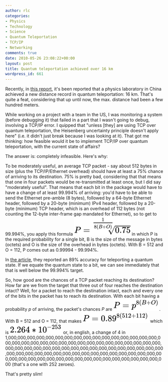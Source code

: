 ```yaml
---
author: rlc
categories:
- Physics
- Technology
- Science
- Quantum Teleportation
- TCP/IP
- Networking
comments: true
date: 2010-05-26 23:08:22+00:00
layout: post
title: Quantum teleportation achieved over 16 km
wordpress_id: 661
---
```


Recently, in [this report](http://www.physorg.com/news193551675.html), it's been reported that a physics laboratory in China achieved a new distance record in quantum teleportation: 16 km. That's quite a feat, considering that up until now, the max. distance had been a few hundred meters.

<!--more-->

While working on a project with a team in the US, I was monitoring a system (before debugging it) that failed in a part that I wasn't going to debug, involving a TCP/IP error. I quipped that "unless [they] are using TCP over quantum teleportation, the Heisenberg uncertainty principle doesn't apply here" (i.e. it didn't just break because I was looking at it). That got me thinking: how feasible would it be to implement TCP/IP over quantum teleportation, with the current state of affairs?

The answer is: completely infeasible. Here's why:

To be moderately useful, an average TCP packet - say about 512 bytes in size (plus the TCP/IP/Ethernet overhead) should have at least a 75% chance of arriving to its destination. 75% is pretty bad, considering that that means that one in four packets would be re-transmitted at least once, but I did say "moderately useful". That means that each bit in the package would have to have a change of at least 99.994% of arriving: you'd have to be able to send the Ethernet pre-amble (8 bytes), followed by a 64-byte Ethernet header, followed by a 20-byte (minimum) IPv4 header, followed by a 20-byte (minimum) TCP header, which is an overhead of 112 bytes (not counting the 12-byte inter-frame gap mandated for Ethernet), so to get to 99.994%, you apply this formula ![P = \sqrt[\frac{1}{8(B + O)}]{0.75}](/assets/2010/LQYQP16NTCIpWMGRdJa9ghmGz106S5u18YcjY2X5xzE0.svg) in which P is the required probability for a single bit, B is the size of the message in bytes (octets) and O is the size of the overhead in bytes (octets). With B = 512 and O = 112, P comes out as 0.99994 - 99.994%.

In [the article](http://www.physorg.com/news193551675.html), they reported an 89% accuracy for teleporting a quantum state. If we equate the quantum state to a bit, we can see immediately that that is well below the 99.994% target.

So, how good are the chances of a TCP packet reaching its destination? How far are we from the target that three out of four reaches the destination intact? Well, for a packet to reach the destination intact, each and every one of the bits in the packet has to reach its destination. With each bit having a probability _p_ of arriving, the packet's chances _P_ are ![P = p^{8(B + O)}](/assets/2010/FdvMKqtkdC2vuGFIh8AFM228h4Zz86mnPTgiDF5oGm5V.svg). With B = 512 and O = 112, that makes ![P = 0.89^{8(512 + 112)}](/assets/2010/0FZxkwrVFFKy9JSjWneBlsd4swG8Tjbyy1vugPdNE1yA.svg) which is ![2.264 * 10^{-253}](/assets/2010/YdNsgH43Oy0tmteivY5z4bGaQnsRC6dgJzkx1EB1NnLB.svg) or, in english, a change of 4 in 1,000,000,000,000,000,000,000,000,000,000,000,000,000,000,000,000,000,000,000,000,000,000,000,000,000,000,000,000,000,000,000,000,000,000,000,000,000,000,000,000,000,000,000,000,000,000,000,000,000,000,000,000,000,000,000,000,000,000,000,000,000,000,000,000,000,000,000,000,000,000,000,000,000,000,000,000,000,000,000,000,000,000,000,000 (that's a one with 252 zeroes).

That's pretty slim!